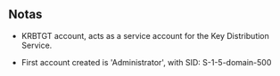 ## Notas

- KRBTGT account, acts as a service account for the Key Distribution Service.

- First account created is 'Administrator', with SID: S-1-5-domain-500

